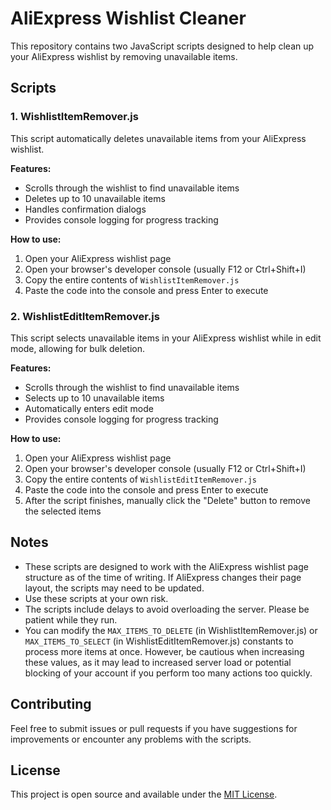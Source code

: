 # AliExpress Wishlist Cleaner

This repository contains two JavaScript scripts designed to help clean up your AliExpress wishlist by removing unavailable items.

## Scripts

### 1. WishlistItemRemover.js

This script automatically deletes unavailable items from your AliExpress wishlist.

**Features:**
- Scrolls through the wishlist to find unavailable items
- Deletes up to 10 unavailable items
- Handles confirmation dialogs
- Provides console logging for progress tracking

**How to use:**
1. Open your AliExpress wishlist page
2. Open your browser's developer console (usually F12 or Ctrl+Shift+I)
3. Copy the entire contents of `WishlistItemRemover.js`
4. Paste the code into the console and press Enter to execute

### 2. WishlistEditItemRemover.js

This script selects unavailable items in your AliExpress wishlist while in edit mode, allowing for bulk deletion.

**Features:**
- Scrolls through the wishlist to find unavailable items
- Selects up to 10 unavailable items
- Automatically enters edit mode
- Provides console logging for progress tracking

**How to use:**
1. Open your AliExpress wishlist page
2. Open your browser's developer console (usually F12 or Ctrl+Shift+I)
3. Copy the entire contents of `WishlistEditItemRemover.js`
4. Paste the code into the console and press Enter to execute
5. After the script finishes, manually click the "Delete" button to remove the selected items

## Notes

- These scripts are designed to work with the AliExpress wishlist page structure as of the time of writing. If AliExpress changes their page layout, the scripts may need to be updated.
- Use these scripts at your own risk.
- The scripts include delays to avoid overloading the server. Please be patient while they run.
- You can modify the `MAX_ITEMS_TO_DELETE` (in WishlistItemRemover.js) or `MAX_ITEMS_TO_SELECT` (in WishlistEditItemRemover.js) constants to process more items at once. However, be cautious when increasing these values, as it may lead to increased server load or potential blocking of your account if you perform too many actions too quickly.

## Contributing

Feel free to submit issues or pull requests if you have suggestions for improvements or encounter any problems with the scripts.

## License

This project is open source and available under the [MIT License](LICENSE).
